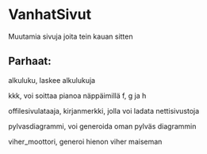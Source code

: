 # VanhatSivut
Muutamia sivuja joita tein kauan sitten

## Parhaat: 

alkuluku, laskee alkulukuja  

kkk, voi soittaa pianoa näppäimillä f, g ja h

offilesivulataaja, kirjanmerkki, jolla voi ladata nettisivustoja

pylvasdiagrammi, voi generoida oman pylväs diagrammin

viher_moottori, generoi hienon viher maiseman


